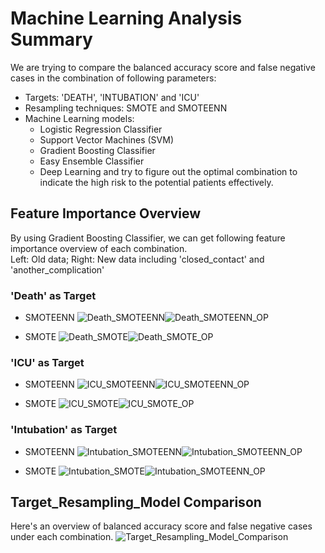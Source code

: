 # Machine Learning Analysis Summary

We are trying to compare the balanced accuracy score and false negative cases in the combination of following parameters:
- Targets: 'DEATH', 'INTUBATION' and 'ICU' 
- Resampling techniques: SMOTE and SMOTEENN
- Machine Learning models: 
    - Logistic Regression Classifier
    - Support Vector Machines (SVM)
    - Gradient Boosting Classifier
    - Easy Ensemble Classifier
    - Deep Learning
and try to figure out the optimal combination to indicate the high risk to the potential patients effectively.

## Feature Importance Overview
By using Gradient Boosting Classifier, we can get following feature importance overview of each combination.
<br>Left: Old data; Right: New data including 'closed_contact' and 'another_complication'

### 'Death' as Target 
- SMOTEENN
![Death_SMOTEENN](./Image/Death_SMOTEENN.png)![Death_SMOTEENN_OP](./Image/Death_SMOTEENN_OP.png)  

- SMOTE
![Death_SMOTE](./Image/Death_SMOTE.png)![Death_SMOTE_OP](./Image/Death_SMOTE_OP.png)

### 'ICU' as Target
- SMOTEENN
![ICU_SMOTEENN](./Image/ICU_SMOTEENN.png)![ICU_SMOTEENN_OP](./Image/ICU_SMOTEENN_OP.png)

- SMOTE
![ICU_SMOTE](./Image/ICU_SMOTE.png)![ICU_SMOTE_OP](./Image/ICU_SMOTE_OP.png)

### 'Intubation' as Target
- SMOTEENN
![Intubation_SMOTEENN](./Image/Intubation_SMOTEENN.png)![Intubation_SMOTEENN_OP](./Image/Intubation_SMOTEENN_OP.png)

- SMOTE
![Intubation_SMOTE](./Image/Intubation_SMOTE.png)![Intubation_SMOTEENN_OP](./Image/Intubation_SMOTEENN_OP.png)

## Target_Resampling_Model Comparison
Here's an overview of balanced accuracy score and false negative cases under each combination.
![Target_Resampling_Model_Comparison](./Image/Target_Resampling_Model_Comparison.png)
